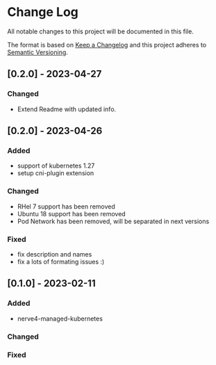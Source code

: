 # Change Log

All notable changes to this project will be documented in this file.
 
The format is based on [Keep a Changelog](http://keepachangelog.com/)
and this project adheres to [Semantic Versioning](http://semver.org/).


## [0.2.0] - 2023-04-27

### Changed

- Extend Readme with updated info.


## [0.2.0] - 2023-04-26

### Added

- support of kubernetes 1.27
- setup cni-plugin extension

### Changed

- RHel 7 support has been removed
- Ubuntu 18 support has been removed
- Pod Network has been removed, will be separated in next versions

### Fixed

- fix description and names
- fix a lots of formating issues :)


## [0.1.0] - 2023-02-11

### Added

- nerve4-managed-kubernetes

### Changed


### Fixed
